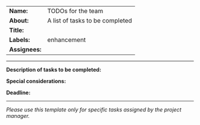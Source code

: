 |                |                            |
|----------------|----------------------------|
| **Name:**      | TODOs for the team         |
| **About:**     | A list of tasks to be completed |
| **Title:**     |                            |
| **Labels:**    | enhancement                |
| **Assignees:** |                            |

---

**Description of tasks to be completed:**

**Special considerations:**

**Deadline:**

---

*Please use this template only for specific tasks assigned by the project manager.*
